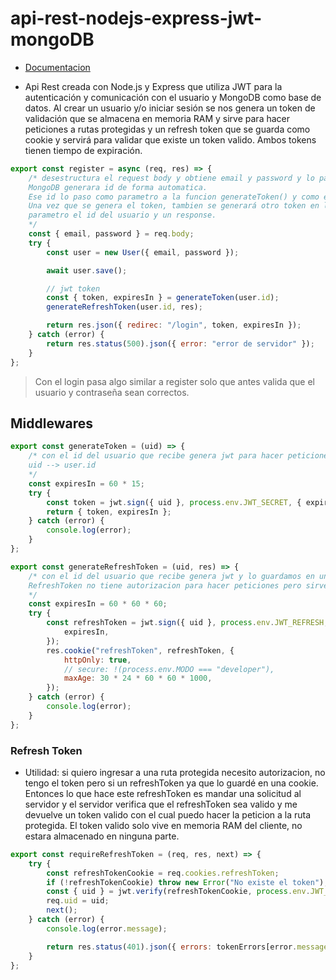 # api-rest-nodejs-express-jwt-mongoDB

- [Documentacion](https://pruebarestgu.herokuapp.com/api/v1/doc/)

- Api Rest creada con Node.js y Express que utiliza JWT para la autenticación y comunicación con el usuario y MongoDB como base de datos.
Al crear un usuario y/o iniciar sesión se nos genera un token de validación que se almacena en memoria RAM y sirve para hacer peticiones a rutas protegidas y un refresh token que se guarda como cookie y servirá para validar que existe un token valido.
Ambos tokens tienen tiempo de expiración.

```javascript
export const register = async (req, res) => {
    /* desestructura el request body y obtiene email y password y lo paso al modelo User para guardar el usuario en base de datos,
    MongoDB generara id de forma automatica.
    Ese id lo paso como parametro a la funcion generateToken() y como esta funcion retorna un objeto, obtengo el token y su expiracion.
    Una vez que se genera el token, tambien se generará otro token en la funcion generateRefreshToken() que se guarda como una cookie y le paso como
    parametro el id del usuario y un response.
    */
    const { email, password } = req.body;
    try {
        const user = new User({ email, password });

        await user.save();

        // jwt token
        const { token, expiresIn } = generateToken(user.id);
        generateRefreshToken(user.id, res);

        return res.json({ redirec: "/login", token, expiresIn });
    } catch (error) {
        return res.status(500).json({ error: "error de servidor" });
    }
};

```
> Con el login pasa algo similar a register solo que antes valida que el usuario y contraseña sean correctos.

## Middlewares

```javascript
export const generateToken = (uid) => {
    /* con el id del usuario que recibe genera jwt para hacer peticiones a rutas protegidas
    uid --> user.id
    */
    const expiresIn = 60 * 15;
    try {
        const token = jwt.sign({ uid }, process.env.JWT_SECRET, { expiresIn });
        return { token, expiresIn };
    } catch (error) {
        console.log(error);
    }
};

export const generateRefreshToken = (uid, res) => {
    /* con el id del usuario que recibe genera jwt y lo guardamos en una cookie.
    RefreshToken no tiene autorizacion para hacer peticiones pero sirve para devolver un token valido.
    */
    const expiresIn = 60 * 60 * 60;
    try {
        const refreshToken = jwt.sign({ uid }, process.env.JWT_REFRESH, {
            expiresIn,
        });
        res.cookie("refreshToken", refreshToken, {
            httpOnly: true,
            // secure: !(process.env.MODO === "developer"),
            maxAge: 30 * 24 * 60 * 60 * 1000,
        });
    } catch (error) {
        console.log(error);
    }
};

```

### Refresh Token
- Utilidad: si quiero ingresar a una ruta protegida necesito autorizacion, no tengo el token pero si un refreshToken ya que lo guardé en una cookie.
Entonces lo que hace este refreshToken es mandar una solicitud al servidor y el servidor verifica que el refreshToken sea valido y me devuelve un token
valido con el cual puedo hacer la peticion a la ruta protegida.
El token valido solo vive en memoria RAM del cliente, no estara almacenado en ninguna parte.

```javascript
export const requireRefreshToken = (req, res, next) => {
    try {
        const refreshTokenCookie = req.cookies.refreshToken;
        if (!refreshTokenCookie) throw new Error("No existe el token");
        const { uid } = jwt.verify(refreshTokenCookie, process.env.JWT_REFRESH);
        req.uid = uid;
        next();
    } catch (error) {
        console.log(error.message);

        return res.status(401).json({ errors: tokenErrors[error.message] });
    }
};
```
